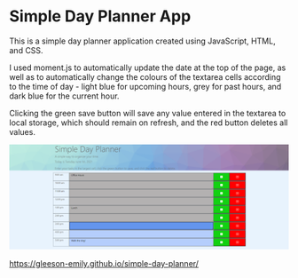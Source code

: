 # Simple Day Planner App

This is a simple day planner application created using JavaScript, HTML, and CSS.

I used moment.js to automatically update the date at the top of the page, as well as to automatically change the colours of the textarea cells according to the time of day - light blue for upcoming hours, grey for past hours, and dark blue for the current hour.

Clicking the green save button will save any value entered in the textarea to local storage, which should remain on refresh, and the red button deletes all values.

![Screenshot of the planner](./simple-day-planner-screenshot.png)

https://gleeson-emily.github.io/simple-day-planner/